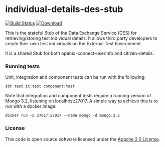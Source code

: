 
# individual-details-des-stub

[![Build Status](https://travis-ci.org/hmrc/individual-details-des-stub.svg?branch=master)](https://travis-ci.org/hmrc/individual-details-des-stub) [ ![Download](https://api.bintray.com/packages/hmrc/releases/individual-details-des-stub/images/download.svg) ](https://bintray.com/hmrc/releases/individual-details-des-stub/_latestVersion)

This is the stateful Stub of the Data Exchange Service (DES) for retrieving/storing test individual details.
It allows third party developers to create their own test individuals on the External Test Environment.

It is a shared Stub for both openid-connect-userinfo and citizen-details.

### Running tests

Unit, integration and component tests can be run with the following:

    sbt test it:test component:test

Note that integration and component tests require a running version of Mongo 3.2, listening on localhost:27017. A simple way to achieve this
is to run with a docker image:

    docker run -p 27017:27017 --name mongo -d mongo:3.2

### License

This code is open source software licensed under the [Apache 2.0 License]("http://www.apache.org/licenses/LICENSE-2.0.html").
    